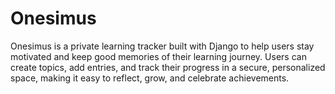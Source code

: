 # Onesimus
Onesimus is a private learning tracker built with Django to help users stay motivated and keep good memories of their learning journey. Users can create topics, add entries, and track their progress in a secure, personalized space, making it easy to reflect, grow, and celebrate achievements.
